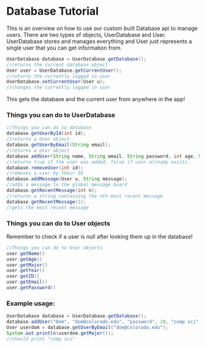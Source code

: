 # Database Tutorial
This is an overview on how to use our custom built Database api to manage users. There are two types of objects, UserDatabase and User. UserDatabase stores and manages everything and User just represents a single user that you can get information from.
```java
UserDatabase database = UserDatabase.getDatabase();
//returns the current database object
User user = UserDatabase.getCurrentUser();
//returns the currently logged in user
UserDatabase.setCurrentUser(User u);
//changes the currently logged in user
```
This gets the database and the current user from anywhere in the app!
### Things you can do to UserDatabase
```java
//Things you can do to database
database.getUserById(int id);
//returns a User object
database.getUserByEmail(String email);
//returns a User object
database.addUser(String name, String email, String password, int age, String major, int year);
//returns true if the user was added, false if user already exists.
database.removeUser(int id);
//removes a user by their ID
database.addMessage(User u, String message);
//adds a message to the global message board
database.getRecentMessage(int n);
//returns a string containing the nth most recent message
database.getRecentMessage(1);
//gets the most recent message
```
### Things you can do to User objects
Remember to check if a user is null after looking them up in the database!
```java
//Things you can do to User objects
user.getName()
user.getAge()
user.getMajor()
user.getYear()
user.getID()
user.getEmail()
user.getPassword()
```
### Example usage:
```java
UserDatabase database = UserDatabase.getDatabase();
database.addUser("Dom", "dom@colorado.edu", "password", 20, "comp sci", 2019);
User userdom = database.getUserByEmail("dom@colorado.edu");
System.out.println(userdom.getMajor());
//should print "comp sci"
```
